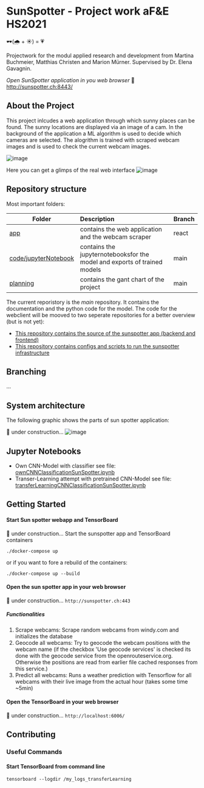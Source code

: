 # SunSpotter - Project work aF&E HS2021 
🕶️(:cloud_with_rain: + :sunny:) = :heartpulse:

Projectwork for the modul applied research and development from Martina Buchmeier, Matthias Christen and Marion Mürner.
Supervised by Dr. Elena Gavagnin.

_Open SunSpotter application in you web browser_
🔗 http://sunspotter.ch:8443/


## About the Project

This project inlcudes a web application through which sunny places can be found. The sunny locations are displayed via an image of a cam. In the background of the application a ML algorithm is used to decide which cameras are selected. The alogrithm is trained with scraped webcam images and is used to check the current webcam images. 

![image](https://github.com/ZHAW-WI-AFEII-Project-HS2021/afeII-hs2021-project-sunspotter/blob/main/drawings/mockup.JPG)

Here you can get a glimps of the real web interface
![image](https://github.com/ZHAW-WI-AFEII-Project-HS2021/afeII-hs2021-project-sunspotter/blob/main/drawings/LandingPageSunSpotter.png)

## Repository structure



Most important folders: 

| Folder   | Description | Branch |
|----------|:-------------|----------|
| [app](https://github.com/ZHAW-WI-AFEII-Project-HS2021/afeII-hs2021-project-sunspotter/tree/react/app) |  contains the web application and the webcam scraper | react |
| [code/jupyterNotebook](https://github.com/ZHAW-WI-AFEII-Project-HS2021/afeII-hs2021-project-sunspotter/tree/main/code/jupyterNotebook) | contains the jupyternotebooksfor the model and exports of trained models | main |
| [planning](https://github.com/ZHAW-WI-AFEII-Project-HS2021/afeII-hs2021-project-sunspotter/tree/main/planning) | contains the gant chart of the project | main |
  
The current reporistory is the _main_ repository. It contains the documentation and the python code for the model. The code for the webclient will be mooved to two seperate repositories for a better overview (but is not yet): 
* [This repository contains the source of the sunspotter app (backend and frontend)](https://github.com/ZHAW-WI-AFEII-Project-HS2021/sunspotter-src)
* [This repository contains configs and scripts to run the sunspotter infrastructure](https://github.com/ZHAW-WI-AFEII-Project-HS2021/sunspotter-infra)


## Branching
...

## System architecture

The following graphic shows the parts of sun spotter application:

🚧 under construction...
![image](https://github.com/ZHAW-WI-AFEII-Project-HS2021/afeII-hs2021-project-sunspotter/blob/main/drawings/sunspotter-tech-integration.png)


## Jupyter Notebooks
* Own CNN-Model with classifier see file: [ownCNNClassificationSunSpotter.ipynb](https://github.com/ZHAW-WI-AFEII-Project-HS2021/afeII-hs2021-project-sunspotter/blob/main/code/jupyterNotebook/ownCNNClassificationSunSpotter.ipynb)
* Transer-Learning attempt with pretrained CNN-Model see file: [transferLearningCNNClassificationSunSpotter.ipynb](https://github.com/ZHAW-WI-AFEII-Project-HS2021/afeII-hs2021-project-sunspotter/blob/main/code/jupyterNotebook/transferLearningCNNClassificationSunSpotter.ipynb)

## Getting Started

#### Start Sun spotter webapp and TensorBoard
🚧 under construction...
Start the sunspotter app and TensorBoard containers

```./docker-compose up```

or if you want to fore a rebuild of the containers:

```./docker-compose up --build```

#### Open the sun spotter app in your web browser

🚧 under construction...
```http://sunspotter.ch:443```

##### Functionalities

1. Scrape webcams: Scrape random webcams from windy.com and initializes the database
2. Geocode all webcams: Try to geocode the webcam positions with the webcam name (if the checkbox 'Use geocode services' is checked its done with the geocode service from the openrouteservice.org. Otherwise the positions are read from earlier file cached responses from this service.)
3. Predict all webcams: Runs a weather prediction with Tensorflow for all webcams with their live image from the actual hour (takes some time ~5min)

#### Open the TensorBoard in your web browser
🚧 under construction...
```http://localhost:6006/```

## Contributing
### Useful Commands
#### Start TensorBoard from command line

```tensorboard --logdir /my_logs_transferLearning```
